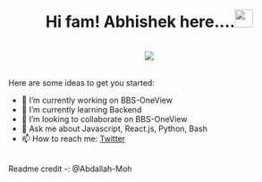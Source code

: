 <h1 align="center">Hi fam! Abhishek here....<img width="32px" src="https://camo.githubusercontent.com/e8e7b06ecf583bc040eb60e44eb5b8e0ecc5421320a92929ce21522dbc34c891/68747470733a2f2f6d656469612e67697068792e636f6d2f6d656469612f6876524a434c467a6361737252346961377a2f67697068792e676966"/>
</h1>
  <br/>
<div style="display:flex;flex-direction:row;align-content:center;justify-content:center;" align="center">
<!--
  <img src="https://github-readme-stats.vercel.app/api/top-langs/?username=Actuallyabhi&layout=compact"/>
-->

  <img src="https://github-readme-stats.vercel.app/api?username=Actuallyabhi&show_icons=true&layout=compact"/>
  <br />
  <br/>
  </div>



Here are some ideas to get you started:

- 🔭 I’m currently working on BBS-OneView
- 🌱 I’m currently learning Backend
- 👯 I’m looking to collaborate on BBS-OneView
- 💬 Ask me about Javascript, React.js, Python, Bash
- 📫 How to reach me: [Twitter](https://twitter.com/actuallyabhish)
<br />
<span>Readme credit -: @Abdallah-Moh



